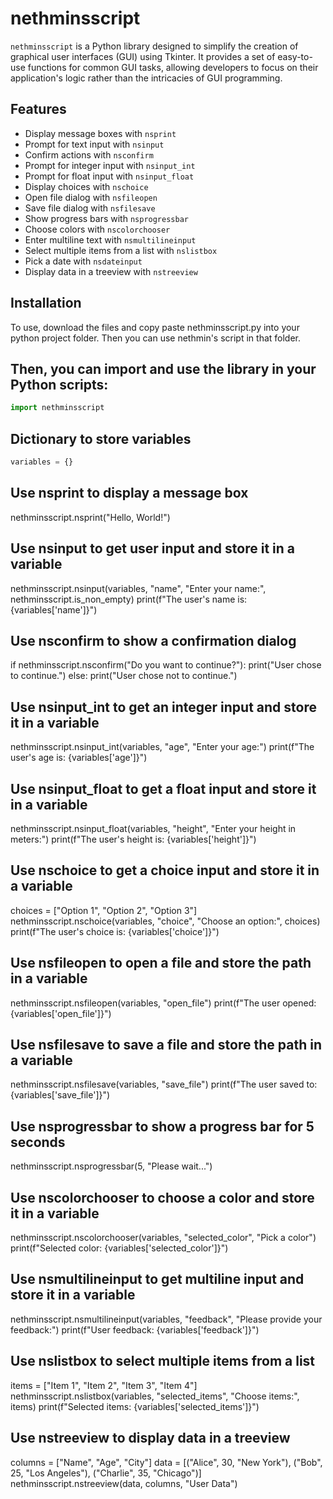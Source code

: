 # nethminsscript

`nethminsscript` is a Python library designed to simplify the creation of graphical user interfaces (GUI) using Tkinter. It provides a set of easy-to-use functions for common GUI tasks, allowing developers to focus on their application's logic rather than the intricacies of GUI programming.

## Features

- Display message boxes with `nsprint`
- Prompt for text input with `nsinput`
- Confirm actions with `nsconfirm`
- Prompt for integer input with `nsinput_int`
- Prompt for float input with `nsinput_float`
- Display choices with `nschoice`
- Open file dialog with `nsfileopen`
- Save file dialog with `nsfilesave`
- Show progress bars with `nsprogressbar`
- Choose colors with `nscolorchooser`
- Enter multiline text with `nsmultilineinput`
- Select multiple items from a list with `nslistbox`
- Pick a date with `nsdateinput`
- Display data in a treeview with `nstreeview`

## Installation

To use, download the files and copy paste nethminsscript.py into your python project folder. Then you can use nethmin's script in that folder.

## Then, you can import and use the library in your Python scripts:
```python
import nethminsscript
```

## Dictionary to store variables
```python
variables = {}
```

## Use nsprint to display a message box
nethminsscript.nsprint("Hello, World!")

## Use nsinput to get user input and store it in a variable
nethminsscript.nsinput(variables, "name", "Enter your name:", nethminsscript.is_non_empty)
print(f"The user's name is: {variables['name']}")

## Use nsconfirm to show a confirmation dialog
if nethminsscript.nsconfirm("Do you want to continue?"):
    print("User chose to continue.")
else:
    print("User chose not to continue.")

## Use nsinput_int to get an integer input and store it in a variable
nethminsscript.nsinput_int(variables, "age", "Enter your age:")
print(f"The user's age is: {variables['age']}")

## Use nsinput_float to get a float input and store it in a variable
nethminsscript.nsinput_float(variables, "height", "Enter your height in meters:")
print(f"The user's height is: {variables['height']}")

## Use nschoice to get a choice input and store it in a variable
choices = ["Option 1", "Option 2", "Option 3"]
nethminsscript.nschoice(variables, "choice", "Choose an option:", choices)
print(f"The user's choice is: {variables['choice']}")

## Use nsfileopen to open a file and store the path in a variable
nethminsscript.nsfileopen(variables, "open_file")
print(f"The user opened: {variables['open_file']}")

## Use nsfilesave to save a file and store the path in a variable
nethminsscript.nsfilesave(variables, "save_file")
print(f"The user saved to: {variables['save_file']}")

## Use nsprogressbar to show a progress bar for 5 seconds
nethminsscript.nsprogressbar(5, "Please wait...")

## Use nscolorchooser to choose a color and store it in a variable
nethminsscript.nscolorchooser(variables, "selected_color", "Pick a color")
print(f"Selected color: {variables['selected_color']}")

## Use nsmultilineinput to get multiline input and store it in a variable
nethminsscript.nsmultilineinput(variables, "feedback", "Please provide your feedback:")
print(f"User feedback: {variables['feedback']}")

## Use nslistbox to select multiple items from a list
items = ["Item 1", "Item 2", "Item 3", "Item 4"]
nethminsscript.nslistbox(variables, "selected_items", "Choose items:", items)
print(f"Selected items: {variables['selected_items']}")

## Use nstreeview to display data in a treeview
columns = ["Name", "Age", "City"]
data = [("Alice", 30, "New York"), ("Bob", 25, "Los Angeles"), ("Charlie", 35, "Chicago")]
nethminsscript.nstreeview(data, columns, "User Data")

